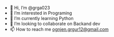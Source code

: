 - 👋 Hi, I’m @grga023
- 👀 I’m interested in Programing
- 🌱 I’m currently learning Python
- 💞️ I’m looking to collaborate on Backand dev
- 📫 How to reach me ognjen.grgur12@gmail.com

<!---
grga023/grga023 is a ✨ special ✨ repository because its `README.md` (this file) appears on your GitHub profile.
You can click the Preview link to take a look at your changes.
--->
